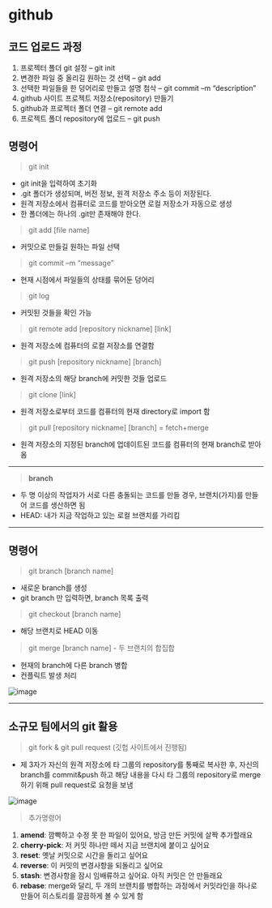 # github

## 코드 업로드 과정
1) 프로젝터 폴더 git 설정 – git init
2) 변경한 파일 중 올리길 원하는 것 선택 – git add
3) 선택한 파일들을 한 덩어리로 만들고 설명 첨삭 – git commit –m “description”
4) github 사이트 프로젝트 저장소(repository) 만들기
5) github과 프로젝터 폴더 연결 – git remote add
6) 프로젝트 폴더 repository에 업로드 – git push

## 명령어

> git init
- git init을 입력하여 초기화
- .git 폴더가 생성되며, 버전 정보, 원격 저장소 주소 등이 저장된다.
- 원격 저장소에서 컴퓨터로 코드를 받아오면 로컬 저장소가 자동으로 생성
- 한 폴더에는 하나의 .git만 존재해야 한다.

> git add [file name]
- 커밋으로 만들길 원하는 파일 선택

> git commit –m “message”
- 현재 시점에서 파일들의 상태를 묶어둔 덩어리

> git log
- 커밋된 것들을 확인 가능

> git remote add [repository nickname] [link]
- 원격 저장소에 컴퓨터의 로컬 저장소를 연결함

> git push [repository nickname] [branch]
- 원격 저장소의 해당 branch에 커밋한 것들 업로드

> git clone [link]
- 원격 저장소로부터 코드를 컴퓨터의 현재 directory로 import 함

> git pull [repository nickname] [branch] = fetch+merge
- 원격 저장소의 지정된 branch에 업데이트된 코드를 컴퓨터의 현재 branch로 받아옴

---

> __branch__
- 두 명 이상의 작업자가 서로 다른 충돌되는 코드를 만들 경우, 브랜치(가지)를 만들어 코드를 생산하면 됨
- HEAD: 내가 지금 작업하고 있는 로컬 브랜치를 가리킴

---

## 명령어
> git branch [branch name]
- 새로운 branch를 생성
- git branch 만 입력하면, branch 목록 출력

> git checkout [branch name]
- 해당 브랜치로 HEAD 이동

> git merge [branch name] - 두 브랜치의 합집합
- 현재의 branch에 다른 branch 병합
- 컨플릭트 발생 처리

![image](https://github.com/user-attachments/assets/55dc5171-eb2a-404e-a8bf-5fc01a01369a)



---
## 소규모 팀에서의 git 활용


> git fork & git pull request (깃헙 사이트에서 진행됨)
- 제 3자가 자신의 원격 저장소에 타 그룹의 repository를 통째로 복사한 후, 자신의 branch를 commit&push 하고 해당 내용을 다시 타 그룹의 repository로 merge하기 위해 pull request로 요청을 보냄

![image](https://github.com/user-attachments/assets/059b5490-e2ab-441b-aaf5-98425f8d17db)

> 추가명령어
1. **amend**: 깜빡하고 수정 못 한 파일이 있어요, 방금 만든 커밋에 살짝 추가할래요
2. **cherry-pick**: 저 커밋 하나만 떼서 지금 브랜치에 붙이고 싶어요
3. **reset**: 옛날 커밋으로 시간을 돌리고 싶어요
4. **reverse**: 이 커밋의 변경사항을 되돌리고 싶어요
5. **stash**: 변경사항을 잠시 임배류하고 싶어요. 아직 커밋은 안 만들래요
6. **rebase**: merge와 달리, 두 개의 브랜치를 병합하는 과정에서 커밋라인을 하나로 만들어 히스토리를 깔끔하게 볼 수 있게 함

